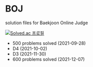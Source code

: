 # BOJ
 solution files for Baekjoon Online Judge
 
[![Solved.ac 프로필](http://mazassumnida.wtf/api/v2/generate_badge?boj=andrewmjk1)](https://solved.ac/andrewmjk1)

- 500 problems solved (2021-09-28)
- D4 (2021-10-02)
- D3 (2021-11-30)
- 600 problems solved (2021-12-07)